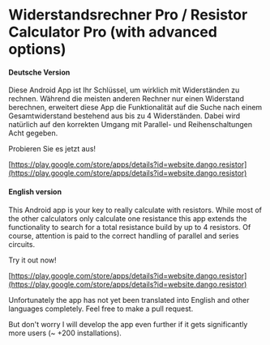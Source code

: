 # Widerstandsrechner Pro / Resistor Calculator Pro (with advanced options)




#### Deutsche Version


Diese Android App ist Ihr Schlüssel, um wirklich mit Widerständen zu rechnen. Während die meisten anderen Rechner nur einen Widerstand berechnen, erweitert diese App die Funktionalität auf die Suche nach einem Gesamtwiderstand bestehend aus bis zu 4 Widerständen. Dabei wird natürlich auf den korrekten Umgang mit Parallel- und Reihenschaltungen Acht gegeben.  

Probieren Sie es jetzt aus! 

[https://play.google.com/store/apps/details?id=website.dango.resistor](https://play.google.com/store/apps/details?id=website.dango.resistor)



#### English version


This Android app is your key to really calculate with resistors. While most of the other calculators only calculate one resistance this app extends the functionality to search for a total resistance build by up to 4 resistors. Of course, attention is paid to the correct handling of parallel and series circuits.

Try it out now!

[https://play.google.com/store/apps/details?id=website.dango.resistor](https://play.google.com/store/apps/details?id=website.dango.resistor)


Unfortunately the app has not yet been translated into English and other languages completely. Feel free to make a pull request.

But don't worry I will develop the app even further if it gets significantly more users (~ +200 installations).

